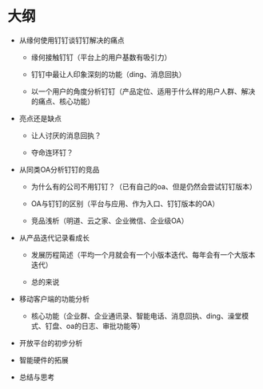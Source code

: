 # 大纲

- 从缘何使用钉钉谈钉钉解决的痛点

    - 缘何接触钉钉（平台上的用户基数有吸引力）
    
    - 钉钉中最让人印象深刻的功能（ding、消息回执）
    
    - 以一个用户的角度分析钉钉（产品定位、适用于什么样的用户人群、解决的痛点、核心功能）

- 亮点还是缺点

    - 让人讨厌的消息回执？
    
    - 夺命连环钉？

- 从同类OA分析钉钉的竞品

    - 为什么有的公司不用钉钉？（已有自己的oa、但是仍然会尝试钉钉版本）

    - OA与钉钉的区别（平台与应用、作为入口、钉钉版本的OA）
    
    - 竞品浅析（明道、云之家、企业微信、企业级OA）
    
- 从产品迭代记录看成长

    - 发展历程简述（平均一个月就会有一个小版本迭代、每年会有一个大版本迭代）
    
    - 总的来说
    
- 移动客户端的功能分析

    - 核心功能（企业群、企业通讯录、智能电话、消息回执、ding、澡堂模式、钉盘、oa的日志、审批功能等）
    
- 开放平台的初步分析

- 智能硬件的拓展

- 总结与思考